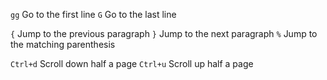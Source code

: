 `gg`      Go to the first line
`G`       Go to the last line

`{`       Jump to the previous paragraph
`}`       Jump to the next paragraph
`%`       Jump to the matching parenthesis 

`Ctrl+d`  Scroll down half a page
`Ctrl+u`  Scroll up half a page